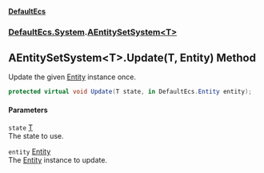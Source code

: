 #### [DefaultEcs](DefaultEcs.md 'DefaultEcs')
### [DefaultEcs.System](DefaultEcs.md#DefaultEcs_System 'DefaultEcs.System').[AEntitySetSystem&lt;T&gt;](AEntitySetSystem_T_.md 'DefaultEcs.System.AEntitySetSystem&lt;T&gt;')
## AEntitySetSystem&lt;T&gt;.Update(T, Entity) Method
Update the given [Entity](Entity.md 'DefaultEcs.Entity') instance once.  
```csharp
protected virtual void Update(T state, in DefaultEcs.Entity entity);
```
#### Parameters
<a name='DefaultEcs_System_AEntitySetSystem_T__Update(T_DefaultEcs_Entity)_state'></a>
`state` [T](AEntitySetSystem_T_.md#DefaultEcs_System_AEntitySetSystem_T__T 'DefaultEcs.System.AEntitySetSystem&lt;T&gt;.T')  
The state to use.
  
<a name='DefaultEcs_System_AEntitySetSystem_T__Update(T_DefaultEcs_Entity)_entity'></a>
`entity` [Entity](Entity.md 'DefaultEcs.Entity')  
The [Entity](Entity.md 'DefaultEcs.Entity') instance to update.
  
